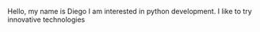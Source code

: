 Hello, my name is Diego
I am interested in python development. I like to try innovative technologies
<!---
diegomaneyro/diegomaneyro is a ✨ special ✨ repository because its `README.md` (this file) appears on your GitHub profile.
You can click the Preview link to take a look at your changes.
--->
